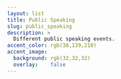 ```yaml
---
layout: list
title: Public Speaking
slug: public_speaking
description: >
  Different public speaking events.
accent_color: rgb(38,139,210)
accent_image:
  background: rgb(32,32,32)
  overlay:    false
---
```

